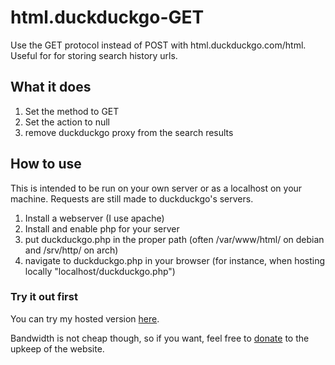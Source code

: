 # html.duckduckgo-GET
Use the GET protocol instead of POST with html.duckduckgo.com/html. Useful for for storing search history urls.

## What it does
1. Set the method to GET
2. Set the action to null
3. remove duckduckgo proxy from the search results

## How to use
This is intended to be run on your own server or as a localhost on your machine.
Requests are still made to duckduckgo's servers.

1. Install a webserver (I use apache)
2. Install and enable php for your server
3. put duckduckgo.php in the proper path (often /var/www/html/ on debian and /srv/http/ on arch)
4. navigate to duckduckgo.php in your browser (for instance, when hosting locally "localhost/duckduckgo.php")

### Try it out first
You can try my hosted version [here](https://twester.tk/html/).

Bandwidth is not cheap though,
so if you want, feel free to [donate](https://twester.tk/ssg/donations.html) to the upkeep of the website.
